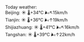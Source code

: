 Today weather:  
Beijing: ☀️   🌡️+34°C 🌬️↖15km/h  
Tianjin: ☀️   🌡️+36°C 🌬️↑19km/h  
Shijiazhuang: ☀️   🌡️+41°C 🌬️↖16km/h  
Tangshan: ☀️   🌡️+39°C 🌬️↑22km/h  
